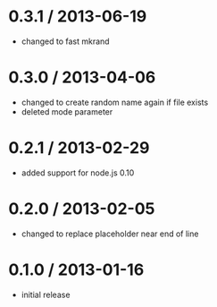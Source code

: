 # 0.3.1 / 2013-06-19

  - changed to fast mkrand

# 0.3.0 / 2013-04-06

  - changed to create random name again if file exists
  - deleted mode parameter

# 0.2.1 / 2013-02-29

  - added support for node.js 0.10

# 0.2.0 / 2013-02-05

  - changed to replace placeholder near end of line

# 0.1.0 / 2013-01-16

  - initial release
